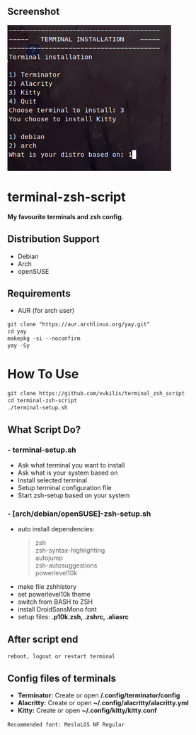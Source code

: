 ## Screenshot
![Image of Yaktocat](https://raw.githubusercontent.com/vukilis/terminal_zsh_script/main/script.png)

# terminal-zsh-script

**My favourite terminals and zsh config.**

## Distribution Support

- Debian
- Arch
- openSUSE

## Requirements
 - AUR (for arch user)
```
git clone "https://aur.archlinux.org/yay.git"
cd yay
makepkg -si --noconfirm
yay -Sy
```

# How To Use
```
git clone https://github.com/vukilis/terminal_zsh_script
cd terminal-zsh-script
./terminal-setup.sh
```

## What Script Do?
### - terminal-setup.sh
- Ask what terminal you want to install
- Ask what is your system based on
- Install selected terminal
- Setup terminal configuration file
- Start zsh-setup based on your system

### - [arch/debian/openSUSE]-zsh-setup.sh
- auto install dependencies: 
  > zsh  
  > zsh-syntax-highlighting  
  > autojump  
  > zsh-autosuggestions  
  > powerlevel10k
- make file zshhistory
- set powerlevel10k theme
- switch from BASH to ZSH
- install DroidSansMono font 
- setup files: **.p10k.zsh, .zshrc, .aliasrc**

## After script end
```
reboot, logout or restart terminal
```
## Config files of terminals
- **Terminator:** Create or open **/.config/terminator/config**
- **Alacritty:** Create or open **~/.config/alacritty/alacritty.yml**
- **Kitty:** Create or open **~/.config/kitty/kitty.conf**  

`Recommended font: MesloLGS NF Regular`
